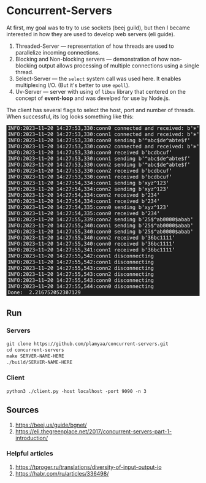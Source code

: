 # Concurrent-Servers

At first, my goal was to try to use sockets (beej guild), but then I became interested in how they are used to develop web servers (eli guide).

1. Threaded-Server — representation of how threads are used to parallelize incoming connections.
2. Blocking and Non-blocking servers — demonstration of how non-blocking output allows processing of multiple connections using a single thread.
3. Select-Server — the `select` system call was used here. It enables multiplexing I/O. (But it's better to use `epoll`).
4. Uv-Server — server with using of `libuv` library that centered on the concept of **event-loop** and was develped for use by Node.js.

The client has several flags to select the host, port and number of threads. When successful, its log looks something like this:

![log](./log.png)

## Run
### Servers
```
git clone https://github.com/plamyaa/concurrent-servers.git
cd concurrent-servers
make SERVER-NAME-HERE
./build/SERVER-NAME-HERE
```
### Client
```
python3 ./client.py -host localhost -port 9090 -n 3
```

## Sources
1. https://beej.us/guide/bgnet/
2. https://eli.thegreenplace.net/2017/concurrent-servers-part-1-introduction/

### Helpful articles
1. https://tproger.ru/translations/diversity-of-input-output-io
2. https://habr.com/ru/articles/336498/